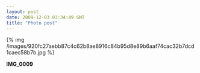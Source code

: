 ```yaml
---
layout: post
date: 2009-12-03 03:34:49 GMT
title: "Photo post"
---
```

{% img /images/920fc27aebb87c4c62b8ae8916c84b95d8e89b6aaf74cac32b7dcd1caec58b7b.jpg %}

<b>IMG_0009</b>